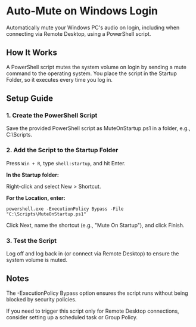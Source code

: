 # Auto-Mute on Windows Login

Automatically mute your Windows PC's audio on login, including when connecting via Remote Desktop, using a PowerShell script.

## How It Works
A PowerShell script mutes the system volume on login by sending a mute command to the operating system. You place the script in the Startup Folder, so it executes every time you log in.

## Setup Guide

### 1. Create the PowerShell Script
Save the provided PowerShell script as MuteOnStartup.ps1 in a folder, e.g., C:\Scripts.

### 2. Add the Script to the Startup Folder

Press `Win + R`, type `shell:startup`, and hit Enter.

**In the Startup folder:**

Right-click and select New > Shortcut.

**For the Location, enter:**

`powershell.exe -ExecutionPolicy Bypass -File "C:\Scripts\MuteOnStartup.ps1"`

Click Next, name the shortcut (e.g., "Mute On Startup"), and click Finish.

### 3. Test the Script

Log off and log back in (or connect via Remote Desktop) to ensure the system volume is muted.

## Notes
The -ExecutionPolicy Bypass option ensures the script runs without being blocked by security policies.

If you need to trigger this script only for Remote Desktop connections, consider setting up a scheduled task or Group Policy.
